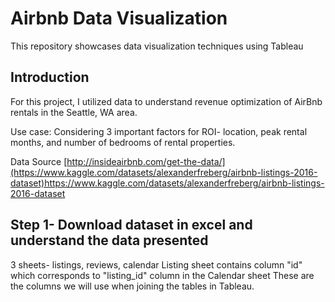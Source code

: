 # Airbnb Data Visualization 
This repository showcases data visualization techniques using Tableau 
## Introduction 
For this project, I utilized data to understand revenue optimization of AirBnb rentals in the Seattle, WA area. 

Use case: Considering 3 important factors for ROI- location, peak rental months, and number of bedrooms of rental properties. 

Data Source [http://insideairbnb.com/get-the-data/](https://www.kaggle.com/datasets/alexanderfreberg/airbnb-listings-2016-dataset)https://www.kaggle.com/datasets/alexanderfreberg/airbnb-listings-2016-dataset

## Step 1- Download dataset in excel and understand the data presented
3 sheets- listings, reviews, calendar
Listing sheet contains column "id" which corresponds to "listing_id" column in the Calendar sheet 
These are the columns we will use when joining the tables in Tableau. 


